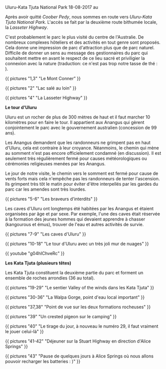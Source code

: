 Uluru-Kata Tjuta National Park
18-08-2017
au

Après avoir quitté *Coober Pedy*, nous sommes en route vers *Uluru-Kata Tjuta National Park*. L'accès se fait par la deuxième route bithumée locale, la *Lasseter Highway*.

C'est probablement le parc le plus visité du centre de l'Australie. De nombreux complexes hôteliers et des activités en tout genre sont proposés. Cela donne une impression de parc d'attraction plus que de parc naturel. Difficile de donner un sens au message des gestionnaires du parc qui souhaitent mettre en avant le respect de ce lieu sacré et priviligier la connexion avec la nature (traduction: ce n'est pas trop notre tasse de thé : ).

{{ pictures "1,3" "Le Mont Conner" }}

{{ pictures "2" "Lac salé au loin" }}

{{ pictures "4" "La Lasseter Highway" }}

**Le tour d'Uluru**

Uluru est un rocher de plus de 300 mètres de haut et il faut marcher 10 kilomètres pour en faire le tour. Il appartient aux Anangus qui gèrent conjointement le parc avec le gouvernement australien (concession de 99 ans).

Les Anangus demandent que les randonneurs ne grimpent pas en haut d'Uluru, cela est contraire à leur croyance. Néanmoins, le chemin qui mène au somment n'est pas encore officielement condamné (en discussion). Il est seulement très régulièrement fermé pour causes météorologiques ou cérémonies religieuses menées par les Anangus.

Le jour de notre visite, le chemin vers le somment est fermé pour cause de vents forts mais cela n'empêche pas les randonneurs de tenter l'ascension. Ils grimpent très tôt le matin pour éviter d'être interpellés par les gardes du parc car les amendes sont très lourdes.

{{ pictures "5-6" "Les braveurs d'interdits" }}

Les caves d'Uluru ont longtemps été habitées par les Anangus et étaient organisées par âge et par sexe. Par exemple, l'une des caves était réservée à la formation des jeunes hommes qui devaient apprendre à chasser (kangourous et émus), trouver de l'eau et autres activités de survie. 

{{ pictures "7-9" "Les caves d'Uluru" }}

{{ pictures "10-18" "Le tour d'Uluru avec un très joli mur de nuages" }}

<div class="center">
  {{ youtube "g04hIChveRc" }}
</div>

**Les Kata Tjuta (plusieurs têtes)**

Les Kata Tjuta constituent la deuxième partie du parc et forment un ensemble de roches arrondies (36 au total).

{{ pictures "19-29" "Le sentier Valley of the winds dans les Kata Tjuta" }}

{{ pictures "30-36" "La Walpa Gorge, point d'eau local important" }}

{{ pictures "37,38" "Point de vue sur les deux formations rocheuses" }}

{{ pictures "39" "Un crested pigeon sur le camping" }}

{{ pictures "40" "Le tirage du jour, à nouveau le numéro 29, il faut vraiment le jouer celui-là" }}

{{ pictures "41-42" "Déjeuner sur la Stuart Highway en direction d'Alice Springs" }}

{{ pictures "43" "Pause de quelques jours à Alice Springs où nous allons pouvoir recharger les batteries : )" }}








